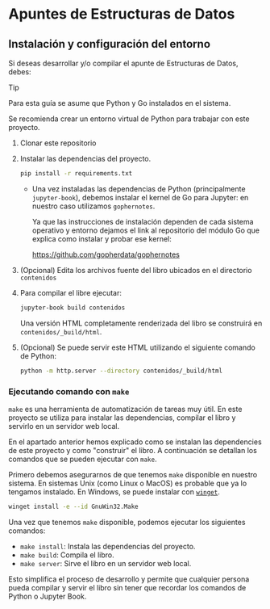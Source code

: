 # Apuntes de Estructuras de Datos

## Instalación y configuración del entorno

Si deseas desarrollar y/o compilar el apunte de Estructuras de Datos, debes:

> [!TIP]
> Para esta guía se asume que Python y Go instalados en el sistema.
>
> Se recomienda crear un entorno virtual de Python para trabajar con este proyecto.

1. Clonar este repositorio

2. Instalar las dependencias del proyecto.

   ```sh
   pip install -r requirements.txt
   ```

   - Una vez instaladas las dependencias de Python (principalmente `jupyter-book`), debemos instalar el kernel de Go para Jupyter: en nuestro caso utilizamos `gophernotes`.

     Ya que las instrucciones de instalación dependen de cada sistema operativo y entorno dejamos el link al repositorio del módulo Go que explica como instalar y probar ese kernel:

     <https://github.com/gopherdata/gophernotes>

3. (Opcional) Edita los archivos fuente del libro ubicados en el directorio `contenidos`

4. Para compilar el libre ejecutar:

   ```sh
   jupyter-book build contenidos
   ```

   Una versión HTML completamente renderizada del libro se construirá en `contenidos/_build/html`.

5. (Opcional) Se puede servir este HTML utilizando el siguiente comando de Python:

   ```sh
   python -m http.server --directory contenidos/_build/html
   ```

### Ejecutando comando con `make`

`make` es una herramienta de automatización de tareas muy útil. En este proyecto se utiliza para instalar las dependencias, compilar el libro y servirlo en un servidor web local.

En el apartado anterior hemos explicado como se instalan las dependencies de este proyecto y como "construir" el libro. A continuación se detallan los comandos que se pueden ejecutar con `make`.

Primero debemos asegurarnos de que tenemos `make` disponible en nuestro sistema. En sistemas Unix (como Linux o MacOS) es probable que ya lo tengamos instalado. En Windows, se puede instalar con [`winget`](https://docs.microsoft.com/en-us/windows/package-manager/winget/).

```sh
winget install -e --id GnuWin32.Make
```

Una vez que tenemos `make` disponible, podemos ejecutar los siguientes comandos:

- `make install`: Instala las dependencias del proyecto.
- `make build`: Compila el libro.
- `make server`: Sirve el libro en un servidor web local.

Esto simplifica el proceso de desarrollo y permite que cualquier persona pueda compilar y servir el libro sin tener que recordar los comandos de Python o Jupyter Book.
